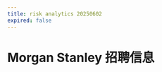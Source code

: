 ```yaml
---
title: risk analytics 20250602
expired: false
---
```


# Morgan Stanley 招聘信息

<JobPostingTable job-posting-json-path="morgan-stanley/data/risk-analytics-20250602-2.json"/>
